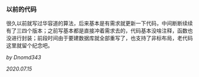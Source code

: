 ### 以前的代码

很久以前就写过华容道的算法，后来基本是有需求就更新一下代码，中间断断续续有了三四个版本；之前写基本都是直接冲着需求去的，代码基本没啥注释，函数也没进行封装；前段时间由于要建数据库就全部重写了，也支持了非标布局，老代码这里就留个纪念吧。

*by Dnomd343*

*2020.07.15*